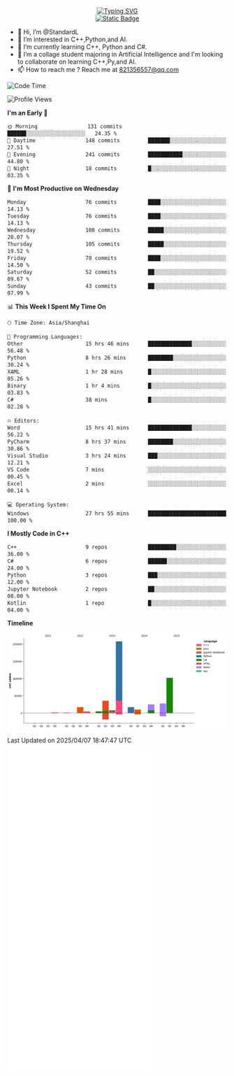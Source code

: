<!-- Dynamic typing 动态打字 -->
<div align="center">
  <div align="center">
  <a href="https://git.io/typing-svg"><img src="https://readme-typing-svg.demolab.com?font=Tilt+Neon&size=32&pause=1000&center=true&vCenter=true&random=false&width=435&lines=Hello+World!;%E4%BD%A0%E5%A5%BD%EF%BC%8C%E4%B8%96%E7%95%8C%EF%BC%81;%E3%83%8F%E3%83%AD%E3%83%BC%E3%80%81%E3%83%AF%E3%83%BC%E3%83%AB%E3%83%89!" alt="Typing SVG" /></a>
  </div>
</div>

<!-- Profile logo 徽标 -->
<div align="center">
  <a href="https://standardl.github.io">
    <img alt="Static Badge" src="https://img.shields.io/badge/Github.io-Blog-brightgreen?style=for-the-badge&logo=github&link=https%3A%2F%2Fstandardl.github.io">
  </a>
</div>

- 👋 Hi, I’m @StandardL
- 👀 I’m interested in C++,Python,and AI.
- 🌱 I’m currently learning C++, Python and C#.
- 💞️ I’m a collage student majoring in Artificial Intelligence and I'm looking to collaborate on learning C++,Py,and AI.
- 📫 How to reach me ? Reach me at 821356557@qq.com

<!-- Wakatime 数据统计 -->
<!--START_SECTION:waka-->
![Code Time](http://img.shields.io/badge/Code%20Time-188%20hrs%2049%20mins-blue)

![Profile Views](http://img.shields.io/badge/Profile%20Views-1-blue)

**I'm an Early 🐤** 

```text
🌞 Morning                131 commits         ██████░░░░░░░░░░░░░░░░░░░   24.35 % 
🌆 Daytime                148 commits         ███████░░░░░░░░░░░░░░░░░░   27.51 % 
🌃 Evening                241 commits         ███████████░░░░░░░░░░░░░░   44.80 % 
🌙 Night                  18 commits          █░░░░░░░░░░░░░░░░░░░░░░░░   03.35 % 
```
📅 **I'm Most Productive on Wednesday** 

```text
Monday                   76 commits          ████░░░░░░░░░░░░░░░░░░░░░   14.13 % 
Tuesday                  76 commits          ████░░░░░░░░░░░░░░░░░░░░░   14.13 % 
Wednesday                108 commits         █████░░░░░░░░░░░░░░░░░░░░   20.07 % 
Thursday                 105 commits         █████░░░░░░░░░░░░░░░░░░░░   19.52 % 
Friday                   78 commits          ████░░░░░░░░░░░░░░░░░░░░░   14.50 % 
Saturday                 52 commits          ██░░░░░░░░░░░░░░░░░░░░░░░   09.67 % 
Sunday                   43 commits          ██░░░░░░░░░░░░░░░░░░░░░░░   07.99 % 
```


📊 **This Week I Spent My Time On** 

```text
🕑︎ Time Zone: Asia/Shanghai

💬 Programming Languages: 
Other                    15 hrs 46 mins      ██████████████░░░░░░░░░░░   56.48 % 
Python                   8 hrs 26 mins       ████████░░░░░░░░░░░░░░░░░   30.24 % 
XAML                     1 hr 28 mins        █░░░░░░░░░░░░░░░░░░░░░░░░   05.26 % 
Binary                   1 hr 4 mins         █░░░░░░░░░░░░░░░░░░░░░░░░   03.83 % 
C#                       38 mins             █░░░░░░░░░░░░░░░░░░░░░░░░   02.28 % 

🔥 Editors: 
Word                     15 hrs 41 mins      ██████████████░░░░░░░░░░░   56.22 % 
PyCharm                  8 hrs 37 mins       ████████░░░░░░░░░░░░░░░░░   30.86 % 
Visual Studio            3 hrs 24 mins       ███░░░░░░░░░░░░░░░░░░░░░░   12.21 % 
VS Code                  7 mins              ░░░░░░░░░░░░░░░░░░░░░░░░░   00.45 % 
Excel                    2 mins              ░░░░░░░░░░░░░░░░░░░░░░░░░   00.14 % 

💻 Operating System: 
Windows                  27 hrs 55 mins      █████████████████████████   100.00 % 
```

**I Mostly Code in C++** 

```text
C++                      9 repos             █████████░░░░░░░░░░░░░░░░   36.00 % 
C#                       6 repos             ██████░░░░░░░░░░░░░░░░░░░   24.00 % 
Python                   3 repos             ███░░░░░░░░░░░░░░░░░░░░░░   12.00 % 
Jupyter Notebook         2 repos             ██░░░░░░░░░░░░░░░░░░░░░░░   08.00 % 
Kotlin                   1 repo              █░░░░░░░░░░░░░░░░░░░░░░░░   04.00 % 
```



**Timeline**

![Lines of Code chart](https://raw.githubusercontent.com/StandardL/StandardL/main/assets/bar_graph.png)


 Last Updated on 2025/04/07 18:47:47 UTC
<!--END_SECTION:waka-->

<img align="center" src="/github-metrics.svg" alt="Metrics" width="65%" />

<!---
StandardL/StandardL is a ✨ special ✨ repository because its `README.md` (this file) appears on your GitHub profile.
You can click the Preview link to take a look at your changes.
--->
